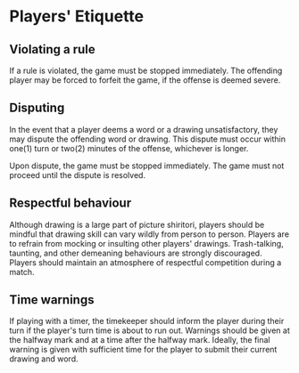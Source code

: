 # Players' Etiquette

## Violating a rule

If a rule is violated, the game must be stopped immediately. The offending player may be forced to forfeit the game, if the offense is deemed severe.

## Disputing

In the event that a player deems a word or a drawing unsatisfactory, they may dispute the offending word or drawing. This dispute must occur within one(1) turn or two(2) minutes of the offense, whichever is longer.

Upon dispute, the game must be stopped immediately. The game must not proceed until the dispute is resolved.

## Respectful behaviour

Although drawing is a large part of picture shiritori, players should be mindful that drawing skill can vary wildly from person to person. Players are to refrain from mocking or insulting other players' drawings. Trash-talking, taunting, and other demeaning behaviours are strongly discouraged. Players should maintain an atmosphere of respectful competition during a match.

## Time warnings

If playing with a timer, the timekeeper should inform the player during their turn if the player's turn time is about to run out. Warnings should be given at the halfway mark and at a time after the halfway mark. Ideally, the final warning is given with sufficient time for the player to submit their current drawing and word.
